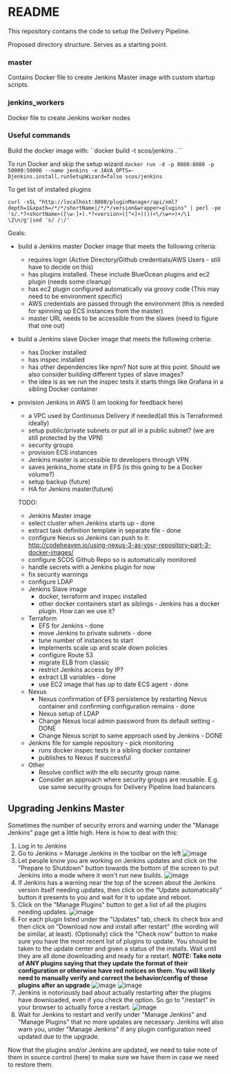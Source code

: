 # README

This repository contains the code to setup the Delivery Pipeline.

Proposed directory structure. Serves as a starting point.

### master

Contains Docker file to create Jenkins Master image with custom startup scripts.

### jenkins_workers

Docker file to create Jenkins worker nodes

### Useful commands

Build the docker image with:
``docker build -t scos/jenkins .```

To run Docker and skip the setup wizard
```docker run -d -p 8080:8080 -p 50000:50000 --name jenkins -e JAVA_OPTS=-Djenkins.install.runSetupWizard=false scos/jenkins```

To get list of installed plugins

```curl -sSL "http://localhost:8080/pluginManager/api/xml?depth=1&xpath=/*/*/shortName|/*/*/version&wrapper=plugins" | perl -pe 's/.*?<shortName>([\w-]+).*?<version>([^<]+)()(<\/\w+>)+/\1 \2\n/g'|sed 's/ /:/'```


Goals:
* build a Jenkins master Docker image that meets the following criteria:
  * requires login (Active Directory/Github credentials/AWS Users - still have to decide on this)
  * has plugins installed. These include BlueOcean plugins and ec2 plugin (needs some cleanup)
  * has ec2 plugin configured automatically via groovy code (This may need to be environment specific)
  * AWS credentials are passed through the environment (this is needed for spinning up ECS instances from the master)
  * master URL needs to be accessible from the slaves (need to figure that one out)
* build a Jenkins slave Docker image that meets the following criteria:
  * has Docker installed
  * has inspec installed
  * has other dependencies like npm? Not sure at this point. Should we also consider building different types of slave images?
  * the idea is as we run the inspec tests it starts things like Grafana in a sibling Docker container
* provision Jenkins in AWS (I am looking for feedback here)
  * a VPC used by Continuous Delivery if needed(all this is Terraformed ideally)
  * setup public/private subnets or put all in a public subnet? (we are still protected by the VPN)
  * security groups
  * provision ECS instances
  * Jenkins master is accessible to developers through VPN
  * saves jenkins_home state in EFS (is this going to be a Docker volume?)
  * setup backup (future)
  * HA for Jenkins master(future)


  TODO:
  * Jenkins Master image
   * select cluster when Jenkins starts up - done
   * extract task definition template in separate file - done
   * configure Nexus so Jenkins can push to it:  http://codeheaven.io/using-nexus-3-as-your-repository-part-3-docker-images/
   * configure SCOS Github Repo so is automatically monitored
   * handle secrets with a Jenkins plugin for now
   * fix security warnings
   * configure LDAP
  * Jenkins Slave image
    * docker, terraform and inspec installed
    * other docker containers start as siblings - Jenkins has a docker plugin. How can we use it?
  * Terraform
    * EFS for Jenkins - done
    * move Jenkins to private subnets   - done  
    * tune number of instances to start
    * implements scale up and scale down policies
    * configure Route 53
    * migrate ELB from classic
    * restrict Jenkins access by IP?
    * extract LB variables - done
    * use EC2 image that has up to date ECS agent - done
  * Nexus
    * Nexus confirmation of EFS persistence by restarting Nexus container and confirming configuration remains - done
    * Nexus setup of LDAP
    * Change Nexus local admin password from its default setting - DONE
    * Change Nexus script to same approach used by Jenkins - DONE
  * Jenkins file for sample repository - pick monitoring
    * runs docker inspec tests in a sibling docker container
    * publishes to Nexus if successful    
  * Other  
    * Resolve conflict with the elb security group name.
    * Consider an approach where security groups are reusable. E.g. use same security groups for Delivery Pipeline load balancers    


## Upgrading Jenkins Master
Sometimes the number of security errors and warning under the "Manage Jenkins" page get a little high. Here is how to deal with this:

1. Log in to Jenkins
2. Go to Jenkins > Manage Jenkins in the toolbar on the left
![image](https://user-images.githubusercontent.com/31485710/79465695-b466a000-7fc9-11ea-96fd-8c3e362ea02b.png)
3. Let people know you are working on Jenkins updates and click on the "Prepare to Shutdown" button towards the bottom of the screen to put Jenkins into a mode where it won't run new builds.
![image](https://user-images.githubusercontent.com/31485710/79466475-a402f500-7fca-11ea-8af8-0295603fcad8.png)
4. If Jenkins has a warning near the top of the screen about the Jenkins version itself needing updates, then click on the "Update automatically" button it presents to you and wait for it to update and reboot.
5. Click on the "Manage Plugins" button to get a list of all the plugins needing updates.
![image](https://user-images.githubusercontent.com/31485710/79466685-e6c4cd00-7fca-11ea-9bee-f56f063f5b64.png)
6. For each plugin listed under the "Updates" tab, check its check box and then click on "Download now and install after restart" (the wording will be similar, at least). (Optionally) click the "Check now" button to make sure you have the most recent list of plugins to update. You should be taken to the update center and given a status of the installs. Wait until they are all done downloading and ready for a restart. __NOTE: Take note of ANY plugins saying that they update the format of their configuration or otherwise have red notices on them. You will likely need to manually verify and correct the behavior/config of those plugins after an upgrade__
![image](https://user-images.githubusercontent.com/31485710/79466843-1d024c80-7fcb-11ea-8eef-64bfc41f8cc9.png)
![image](https://user-images.githubusercontent.com/31485710/79467256-97cb6780-7fcb-11ea-8cde-05bb098c6695.png)
7. Jenkins is notoriously bad about actually restarting after the plugins have downloaded, even if you check the option. So go to "<jenkins url>/restart" in your browser to actually force a restart.
![image](https://user-images.githubusercontent.com/31485710/79467523-d6612200-7fcb-11ea-8c0d-786e9497f3b4.png)
8. Wait for Jenkins to restart and verify under "Manage Jenkins" and "Manage Plugins" that no more updates are necessary. Jenkins will also warn you, under "Manage Jenkins" if any plugin configuration need updated due to the upgrade.

Now that the plugins and/or Jenkins are updated, we need to take note of them in source control (here) to make sure we have them in case we need to restore them. 

